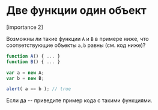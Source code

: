 # Две функции один объект

[importance 2]

Возможны ли такие функции `A` и `B` в примере ниже, что соответствующие объекты `a,b` равны (см. код ниже)?

```js
function A() { ... }
function B() { ... }

var a = new A;
var b = new B;

alert( a == b ); // true
```

Если да -- приведите пример кода с такими функциями. 